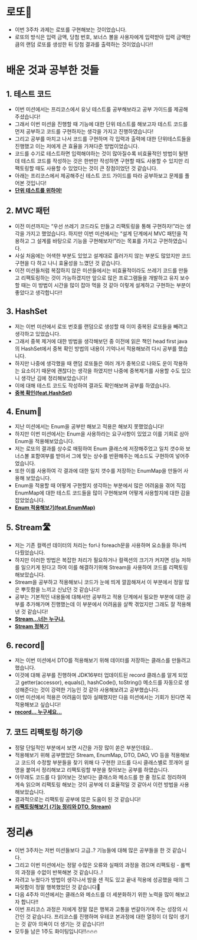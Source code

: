# 로또🎱

- 이번 3주차 과제는 로또를 구현해보는 것이었습니다.
- 로또의 방식은 입력 금액, 당첨 번호, 보너스 볼을 사용자에게 입력받아 입력 금액만큼의 랜덤 로또를 생성한 뒤 당첨 결과를 출력하는 것이었습니다!!

# 배운 것과 공부한 것들

## 1. 테스트 코드

- 이번 미션에서는 프리코스에서 유닛 테스트를 공부해보라고 공부 가이드를 제공해주셨습니다!
- 그래서 이번 미션을 진행할 때 기능에 대한 단위 테스트를 해보고자 테스트 코드를 먼저 공부하고 코드를 구현하자는 생각을 가지고 진행하였습니다!
- 그리고 공부를 마치고 나서 코드를 구현하며 각 입력과 출력에 대한 단위테스트들을 진행했고 이는 저에게 큰 효율을 가져다준 방법이었습니다.
- 코드를 수기로 테스트하면 입력해야하는 것이 많아질수록 비효율적인 방법이 될텐데 테스트 코드를 작성하는 것은 한번만 작성하면 구현할 때도 사용할 수 있지만 리팩토링할 때도 사용할 수 있었다는 것이 큰 장점이었던 것 같습니다.
- 아래는 프리코스에서 제공해주신 테스트 코드 가이드를 따라 공부하보고 문제를 풀어본 것입니다!
- [**단위 테스트를 위하여!**](https://github.com/alswp006/woowa-6th-precourse-memory/blob/main/3%EC%A3%BC%EC%B0%A8/%ED%85%8C%EC%8A%A4%ED%8A%B8%20%EC%BD%94%EB%93%9C%20%EA%B3%B5%EB%B6%80%ED%95%98%EA%B8%B0.md)

## 2. MVC 패턴

- 이전 미션까지는 “우선 쓰레기 코드라도 만들고 리팩토링을 통해 구현하자!”라는 생각을 가지고 했었습니다. 하지만 이번 미션에서는 “설계 단계에서 MVC 패턴을 적용하고 그 설계를 바탕으로 기능을 구현해보자!”라는 목표를 가지고 구현하였습니다.
- 사실 처음에는 어색한 부분도 있었고 설계대로 흘러가지 않는 부분도 많았지만 코드 구현을 다 하고 나니 효율성을 느꼈던 것 같습니다.
- 이전 미션들처럼 복잡하지 않은 미션들에서는 비효율적이라도 쓰레기 코드를 만들고 리팩토링하는 것이 가능하겠지만 앞으로 많은 프로그램들을 개발하고 유지 보수할 때는 이 방법이 시간을 많이 잡아 먹을 것 같아 이렇게 설계하고 구현하는 부분이 좋았다고 생각합니다!!

## 3. HashSet

- 저는 이번 미션에서 로또 번호를 랜덤으로 생성할 때 이미 중복된 로또들을 빼려고 생각하고 있었습니다.
- 그래서 중복 제거에 대한 방법을 생각해보던 중 이전에 읽은 책인 head first java의 HashSet에서 중복 확인 방법의 내용이 기억나서 적용해보려 다시 공부를 했습니다.
- 하지만 나중에 생각했을 때 랜덤 로또들은 여러 개가 중복으로 나와도 운이 작용하는 요소이기 때문에 괜찮다는 생각을 하였지만 나중에 중복제거를 사용할 수도 있으니 생각난 김에 정리해보았습니다!
- 이에 대해 테스트 코드도 작성하여 결과도 확인해보며 공부를 하였습니다.
- [**중복 확인(feat.HashSet)**](https://github.com/alswp006/woowa-6th-precourse-memory/blob/main/3%EC%A3%BC%EC%B0%A8/%EC%A4%91%EB%B3%B5%20%ED%99%95%EC%9D%B8(feat.HashSet).md)

## 4. Enum📝

- 지난 미션에서는 Enum을 공부만 해보고 적용은 해보지 못했었습니다!
- 하지만 이번 미션에서는 Enum을 사용하라는 요구사항이 있었고 이를 기회로 삼아 Enum을 적용해보았습니다.
- 저는 로또의 결과를 상수로 매핑하여 Enum 클래스에 저장해주었고 일치 갯수와 보너스볼 포함여부를 받아서 그에 맞는 상수를 반환해주는 메소드도 구현하여 넣어주었습니다.
- 또한 이를 사용하여 각 결과에 대한 일치 갯수를 저장하는 EnumMap을 만들어 사용해 보았습니다.
- Enum을 적용할 때 어떻게 구현할지 생각하는 부분에서 많은 어려움을 겪어 직접 EnumMap에 대한 테스트 코드들을 많이 구현해보며 어떻게 사용할지에 대한 감을 잡았었습니다.
- [**Enum 적용해보기(feat.EnumMap)**](https://github.com/alswp006/woowa-6th-precourse-memory/blob/main/3%EC%A3%BC%EC%B0%A8/Enum%20%EC%A0%81%EC%9A%A9%ED%95%B4%EB%B3%B4%EA%B8%B0(feat.EnumMap).md)

## 5. Stream🛣️

- 저는 기존 컬렉션 데이터의 처리는 for나 foreach문을 사용하며 요소들을 하나씩 다뤘었습니다.
- 하지만 이러한 방법은 복잡한 처리가 필요하거나 컬렉션의 크기가 커지면 성능 저하를 일으키게 된다고 하여 이를 해결하기위해 Stream을 사용하여 코드를 리팩토링 해보았습니다.
- Stream을 공부하고 적용해보니 코드가 눈에 띄게 깔끔해져서 이 부분에서 정말 많은 뿌듯함을 느끼고 신났던 것 같습니다!
- 공부는 기본적인 내용들에 대해서만 공부하고 적용 단계에서 필요한 부분에 대한 공부를 추가해가며 진행했는데 이 부분에서 어려움을 살짝 겪었지만 그래도 잘 적용해낸 것 같습니다!
- [**Stream...너는 누구냐.**](https://github.com/alswp006/woowa-6th-precourse-memory/blob/main/3%EC%A3%BC%EC%B0%A8/Stream...%EB%84%88%EB%8A%94%20%EB%88%84%EA%B5%AC%EB%83%90.md)
- [**Stream 정복기**](https://github.com/alswp006/woowa-6th-precourse-memory/blob/main/3%EC%A3%BC%EC%B0%A8/Stream%20%EC%A0%95%EB%B3%B5%EA%B8%B0.md)

## 6. record📖

- 저는 이번 미션에서 DTO를 적용해보기 위해 데이터를 저장하는 클래스를 만들려고 했습니다.
- 이것에 대해 공부를 진행하며 JDK16부터 업데이트된 record 클래스를 알게 되었고 getter(accessor), equals(), hashCode(), toString() 메소드를 자동으로 생성해준다는 것이 강력한 기능인 것 같아 사용해보려고 공부했습니다.
- 이번 미션에서 적용은 어려움이 많아 실패했지만 다음 미션에서는 기회가 된다면 꼭 적용해보고 싶습니다!
- [**record… 누구세요…**](https://github.com/alswp006/woowa-6th-precourse-memory/blob/main/3%EC%A3%BC%EC%B0%A8/record%E2%80%A6%20%EB%88%84%EA%B5%AC%EC%84%B8%EC%9A%94%E2%80%A6.md)

## 7. 코드 리팩토링 하기😢

- 정말 단일적인 부분에서 보면 시간을 가장 많이 쏟은 부분인데요..
- 적용해보기 위해 공부했었던 Stream, EnumMap, DTO, DAO, VO 등을 적용해보고 코드의 수정할 부분들을 찾기 위해 다 구현한 코드를 다시 클래스별로 쪼개어 설명을 붙여서 정리해보고 리팩토링할 부분을 찾아보는 공부를 하였습니다.
- 아무래도 코드를 다 읽어보는 것보다는 클래스와 메소드를 한 줄 정도로 정리하여 계속 읽으며 리팩토링 해보는 것이 공부에 더 효율적일 것 같아서 이런 방법을 사용해보았습니다.
- 결과적으로는 리팩토링 공부에 많은 도움이 된 것 같습니다!
- **[리팩토링해보기 (기능 정리와 DTO, Stream)](https://github.com/alswp006/woowa-6th-precourse-memory/blob/main/3%EC%A3%BC%EC%B0%A8/%EB%A6%AC%ED%8C%A9%ED%86%A0%EB%A7%81%ED%95%B4%EB%B3%B4%EA%B8%B0%20(%EA%B8%B0%EB%8A%A5%20%EC%A0%95%EB%A6%AC%EC%99%80%20DTO%2C%20Stream).md)**

# 정리🔥

- 이번 3주차는 저번 미션들보다 고급..? 기능들에 대해 많은 공부들을 한 것 같습니다.
- 그리고 이번 미션에서는 정말 수많은 오류와 실패의 과정을 겪으며 리팩토링 - 롤백의 과정을 수없이 반복해본 것 같습니다..!
- 자려고 누웠다가 방법이 생각나서 밤을 샌 적도 있고 끝내 적용에 성공했을 때의 그 짜릿함이 정말 행복했었던 것 같습니다🤣
- 다음 4주차 미션에서는 클래스와 메소드를 더 세분화하기 위한 노력을 많이 해보고자 합니다!!
- 이번 프리코스 과정은 저에게 정말 많은 행복과 고통을 번갈아가며 주는 성장의 시간인 것 같습니다. 프리코스를 진행하며 우테코 본과정에 대한 열정이 더 많이 생기는 것 같아 의욕이 더 생기는 것 같습니다!!
- 모두들 남은 1주도 화이팅입니다!!🔥🔥🔥
